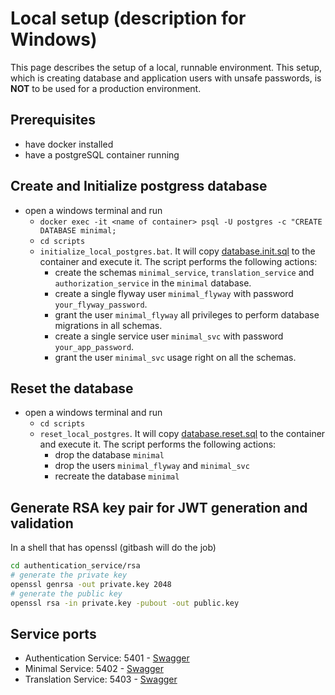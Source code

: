 # Local setup (description for Windows)

This page describes the setup of a local, runnable environment.
This setup, which is creating database and application users with unsafe passwords, is __NOT__ to be used for a production environment.

## Prerequisites
- have docker installed
- have a postgreSQL container running

## Create and Initialize postgress database
- open a windows terminal and run 
  - `docker exec -it <name of container> psql -U postgres -c "CREATE DATABASE minimal;`
  - `cd scripts`
  - `initialize_local_postgres.bat`. It will copy [database.init.sql](/scripts/database.init.sql) to the container and execute it. The script performs the following actions:
    - create the schemas `minimal_service`, `translation_service` and  `authorization_service` in the `minimal` database.
    - create a single flyway user `minimal_flyway` with password `your_flyway_password`.
    - grant the user `minimal_flyway` all privileges to perform database migrations in all schemas.
    - create a single service user `minimal_svc` with password `your_app_password`.
    - grant the user `minimal_svc` usage right on all the schemas.

## Reset the database
- open a windows terminal and run 
  - `cd scripts`
  - `reset_local_postgres`. It will copy [database.reset.sql](/scripts/database.reset.sql) to the container and execute it. The script performs the following actions:
    - drop the database `minimal`
    - drop the users `minimal_flyway` and `minimal_svc`
    - recreate the database `minimal`

## Generate RSA key pair for JWT generation and validation
In a shell that has openssl (gitbash will do the job)
```bash
cd authentication_service/rsa
# generate the private key
openssl genrsa -out private.key 2048
# generate the public key
openssl rsa -in private.key -pubout -out public.key
```

## Service ports

- Authentication Service: 5401 - [Swagger](http://localhost:5401/api/docs/swagger-ui/index.html)
- Minimal Service: 5402 - [Swagger](http://localhost:5402/api/docs/swagger-ui/index.html)
- Translation Service: 5403 - [Swagger](http://localhost:5403/api/docs/swagger-ui/index.html)